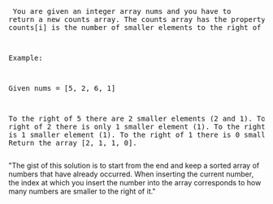 <backquote><pre>
You are given an integer array nums and you have to return a new counts array. The counts array has the property where counts[i] is the number of smaller elements to the right of nums[i].

Example:

Given nums = [5, 2, 6, 1]

To the right of 5 there are 2 smaller elements (2 and 1).
To the right of 2 there is only 1 smaller element (1).
To the right of 6 there is 1 smaller element (1).
To the right of 1 there is 0 smaller element.
Return the array [2, 1, 1, 0].
</pre>
</backquote>

"The gist of this solution is to start from the end and keep a sorted array of numbers that have already occurred. When inserting the current number, the index at which you insert the number into the array corresponds to how many numbers are smaller to the right of it." 

